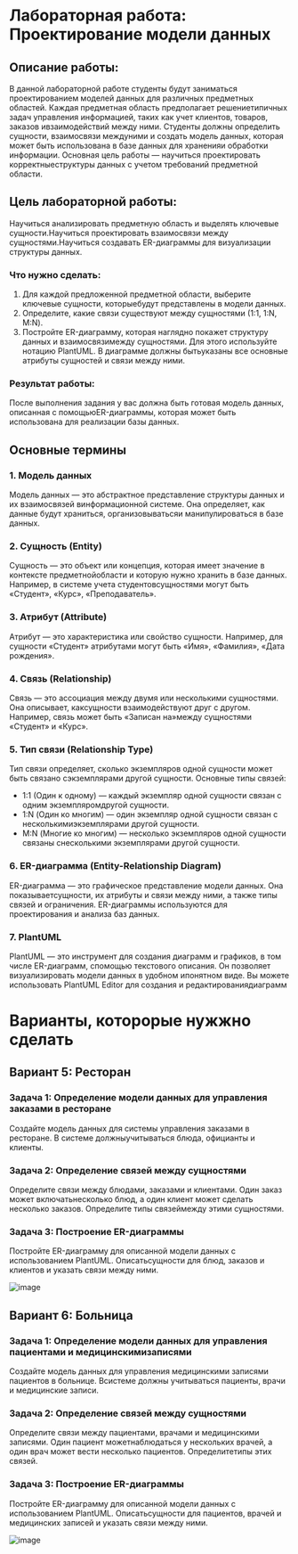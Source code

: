 # Лабораторная работа: Проектирование модели данных
## Описание работы:

В данной лабораторной работе студенты будут заниматься проектированием моделей данных для различных предметных областей. 
Каждая предметная область предполагает решениетипичных задач управления информацией, таких как учет клиентов, товаров, 
заказов ивзаимодействий между ними. Студенты должны определить сущности, взаимосвязи междуними и создать модель данных, 
которая может быть использована в базе данных для храненияи обработки информации. Основная цель работы — научиться проектировать 
корректныеструктуры данных с учетом требований предметной области.

## Цель лабораторной работы:
Научиться анализировать предметную область и выделять ключевые сущности.Научиться проектировать взаимосвязи между 
сущностями.Научиться создавать ER-диаграммы для визуализации структуры данных.
### Что нужно сделать:
  1. Для каждой предложенной предметной области, выберите ключевые сущности, которыебудут представлены в модели данных.
  2. Определите, какие связи существуют между сущностями (1:1, 1:N, M:N).
  3. Постройте ER-диаграмму, которая наглядно покажет структуру данных и взаимосвязимежду сущностями. Для этого используйте нотацию PlantUML. В диаграмме должны бытьуказаны все основные атрибуты сущностей и связи между ними.

### Результат работы:
После выполнения задания у вас должна быть готовая модель данных, описанная с помощьюER-диаграммы, которая может быть использована 
для реализации базы данных.

## Основные термины

### 1. Модель данных
Модель данных — это абстрактное представление структуры данных и их взаимосвязей винформационной системе. Она определяет, как данные будут храниться, организовыватьсяи манипулироваться в базе данных.
### 2. Сущность (Entity)
Сущность — это объект или концепция, которая имеет значение в контексте предметнойобласти и которую нужно хранить в базе данных. Например, в системе учета студентовсущностями могут быть «Студент», «Курс», «Преподаватель».
### 3. Атрибут (Attribute)
Атрибут — это характеристика или свойство сущности. Например, для сущности «Студент» атрибутами могут быть «Имя», «Фамилия», «Дата рождения».
### 4. Связь (Relationship)
Связь — это ассоциация между двумя или несколькими сущностями. Она описывает, каксущности взаимодействуют друг с другом. Например, связь может быть «Записан на»между сущностями «Студент» и «Курс».
### 5. Тип связи (Relationship Type)
Тип связи определяет, сколько экземпляров одной сущности может быть связано сэкземплярами другой сущности. Основные типы связей:
  * 1:1 (Один к одному) — каждый экземпляр одной сущности связан с одним экземпляромдругой сущности.
  * 1:N (Один ко многим) — один экземпляр одной сущности связан с несколькимиэкземплярами другой сущности.
  * M:N (Многие ко многим) — несколько экземпляров одной сущности связаны снесколькими экземплярами другой сущности.
### 6. ER-диаграмма (Entity-Relationship Diagram)
ER-диаграмма — это графическое представление модели данных. Она показываетсущности, их атрибуты и связи между ними, а также типы связей и ограничения. ER-диаграммы используются для проектирования и анализа баз данных.
### 7. PlantUML
PlantUML — это инструмент для создания диаграмм и графиков, в том числе ER-диаграмм, спомощью текстового описания. Он позволяет визуализировать модели данных в удобном ипонятном виде. Вы можете использовать PlantUML Editor для создания и редактированиядиаграмм

# Варианты, которорые нужжно сделать

## Вариант 5: Ресторан
### Задача 1: Определение модели данных для управления заказами в ресторане
Создайте модель данных для системы управления заказами в ресторане. В системе должныучитываться блюда, официанты и клиенты.
### Задача 2: Определение связей между сущностями
Определите связи между блюдами, заказами и клиентами. Один заказ может включатьнесколько блюд, а один клиент может сделать несколько заказов. Определите типы связеймежду этими сущностями.
### Задача 3: Построение ER-диаграммы
Постройте ER-диаграмму для описанной модели данных с использованием PlantUML. Описатьсущности для блюд, заказов и клиентов и указать связи между ними.

![image](https://github.com/user-attachments/assets/934fe4db-edc2-4de1-89f9-07b5ec80e2bc)

## Вариант 6: Больница
### Задача 1: Определение модели данных для управления пациентами и медицинскимизаписями
Создайте модель данных для управления медицинскими записями пациентов в больнице. Всистеме должны учитываться пациенты, врачи и медицинские записи.
### Задача 2: Определение связей между сущностями
Определите связи между пациентами, врачами и медицинскими записями. Один пациент можетнаблюдаться у нескольких врачей, а один врач может вести несколько пациентов. Определитетипы этих связей.
### Задача 3: Построение ER-диаграммы
Постройте ER-диаграмму для описанной модели данных с использованием PlantUML. Описатьсущности для пациентов, врачей и медицинских записей и указать связи между ними.

![image](https://github.com/user-attachments/assets/56616d07-0c1e-413f-8152-83f9e2084e06)
